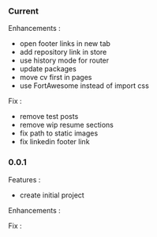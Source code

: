 ### Current

Enhancements :
 - open footer links in new tab
 - add repository link in store
 - use history mode for router
 - update packages
 - move cv first in pages
 - use FortAwesome instead of import css

Fix :
 - remove test posts
 - remove wip resume sections
 - fix path to static images
 - fix linkedin footer link

### 0.0.1

Features :
 - create initial project

Enhancements :

Fix :
